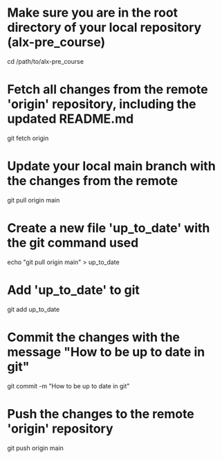 # Make sure you are in the root directory of your local repository (alx-pre_course)
cd /path/to/alx-pre_course

# Fetch all changes from the remote 'origin' repository, including the updated README.md
git fetch origin

# Update your local main branch with the changes from the remote
git pull origin main

# Create a new file 'up_to_date' with the git command used
echo "git pull origin main" > up_to_date

# Add 'up_to_date' to git
git add up_to_date

# Commit the changes with the message "How to be up to date in git"
git commit -m "How to be up to date in git"

# Push the changes to the remote 'origin' repository
git push origin main
